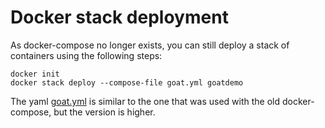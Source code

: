 # Docker stack deployment

As docker-compose no longer exists, you can still deploy a stack of containers using the following steps:

	docker init
	docker stack deploy --compose-file goat.yml goatdemo
	

The yaml [goat.yml](goat.yml) is similar to the one that was used with the old docker-compose, but the version is higher.

